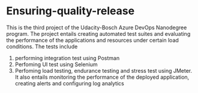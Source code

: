 # Ensuring-quality-release
This is the third project of the Udacity-Bosch Azure DevOps Nanodegree program.
The project entails creating automated test suites and evaluating the performance of the applications and resources under certain load conditions. The tests include 
1. performing integration test using Postman
2. Perfoming UI test using Selenium
3. Perfoming load testing, endurance testing and stress test using JMeter.
It also entails monitoring the performance of the deployed application, creating alerts and configuring log analytics
